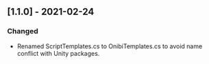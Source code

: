 ## [1.1.0] - 2021-02-24
### Changed
- Renamed ScriptTemplates.cs to OnibiTemplates.cs to avoid name conflict with Unity packages.